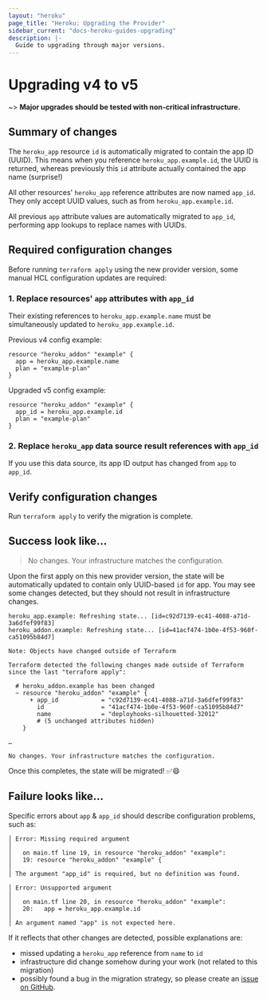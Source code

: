 ```yaml
---
layout: "heroku"
page_title: "Heroku: Upgrading the Provider"
sidebar_current: "docs-heroku-guides-upgrading"
description: |-
  Guide to upgrading through major versions.
---
```


# Upgrading v4 to v5

~> **Major upgrades should be tested with non-critical infrastructure.**

## Summary of changes

The `heroku_app` resource `id` is automatically migrated to contain the app ID (UUID). This means when you reference `heroku_app.example.id`, the UUID is returned, whereas previously this `id` attribute actually contained the app name (surprise!)

All other resources' `heroku_app` reference attributes are now named `app_id`. They only accept UUID values, such as from `heroku_app.example.id`.

All previous `app` attribute values are automatically migrated to `app_id`, performing app lookups to replace names with UUIDs.

## Required configuration changes

Before running `terraform apply` using the new provider version, some manual HCL configuration updates are required:

### 1. Replace resources' `app` attributes with `app_id`

Their existing references to `heroku_app.example.name` must be simultaneously updated to `heroku_app.example.id`.

Previous v4 config example:

```hcl
resource "heroku_addon" "example" {
  app = heroku_app.example.name
  plan = "example-plan"
}
```

Upgraded v5 config example:

```hcl
resource "heroku_addon" "example" {
  app_id = heroku_app.example.id
  plan = "example-plan"
}
```

### 2. Replace `heroku_app` data source result references with `app_id`

If you use this data source, its app ID output has changed from `app` to `app_id`.

## Verify configuration changes

Run `terraform apply` to verify the migration is complete.

## Success look like…

> No changes. Your infrastructure matches the configuration.

Upon the first apply on this new provider version, the state will be automatically updated to contain only UUID-based `id` for app. You may see some changes detected, but they should not result in infrastructure changes.

```
heroku_app.example: Refreshing state... [id=c92d7139-ec41-4088-a71d-3a6dfef99f83]
heroku_addon.example: Refreshing state... [id=41acf474-1b0e-4f53-960f-ca51095b84d7]

Note: Objects have changed outside of Terraform

Terraform detected the following changes made outside of Terraform since the last "terraform apply":

  # heroku_addon.example has been changed
  ~ resource "heroku_addon" "example" {
      + app_id            = "c92d7139-ec41-4088-a71d-3a6dfef99f83"
        id                = "41acf474-1b0e-4f53-960f-ca51095b84d7"
        name              = "deployhooks-silhouetted-32012"
        # (5 unchanged attributes hidden)
    }

…

No changes. Your infrastructure matches the configuration.
```

Once this completes, the state will be migrated! ✅😄

## Failure looks like…

Specific errors about `app` & `app_id` should describe configuration problems, such as:

```
│ Error: Missing required argument
│ 
│   on main.tf line 19, in resource "heroku_addon" "example":
│   19: resource "heroku_addon" "example" {
│ 
│ The argument "app_id" is required, but no definition was found.
```

```
│ Error: Unsupported argument
│ 
│   on main.tf line 20, in resource "heroku_addon" "example":
│   20:   app = heroku_app.example.id
│ 
│ An argument named "app" is not expected here.
```

If it reflects that other changes are detected, possible explanations are:

* missed updating a `heroku_app` reference from `name` to `id`
* infrastructure did change somehow during your work (not related to this migration)
* possibly found a bug in the migration strategy, so please create an [issue on GitHub](https://github.com/heroku/terraform-provider-heroku/issues).
